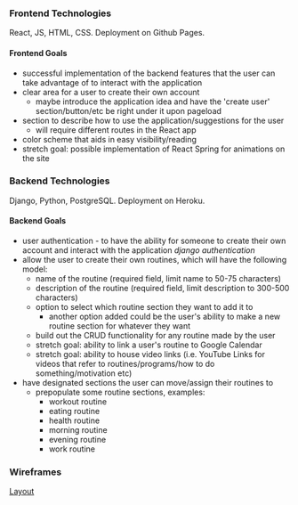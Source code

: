 ### Frontend Technologies

React, JS, HTML, CSS. Deployment on Github Pages.

#### Frontend Goals

- successful implementation of the backend features that the user can take advantage of to interact with the application
- clear area for a user to create their own account
    - maybe introduce the application idea and have the 'create user' section/button/etc be right under it upon pageload
- section to describe how to use the application/suggestions for the user
    - will require different routes in the React app
- color scheme that aids in easy visibility/reading
- stretch goal: possible implementation of React Spring for animations on the site

### Backend Technologies

Django, Python, PostgreSQL. Deployment on Heroku.

#### Backend Goals

- user authentication - to have the ability for someone to create their own account and interact with the application *django authentication*
- allow the user to create their own routines, which will have the following model:
    - name of the routine (required field, limit name to 50-75 characters)
    - description of the routine (required field, limit description to 300-500 characters)
    - option to select which routine section they want to add it to
        - another option added could be the user's ability to make a new routine section for whatever they want
    - build out the CRUD functionality for any routine made by the user
    - stretch goal: ability to link a user's routine to Google Calendar
    - stretch goal: ability to house video links (i.e. YouTube Links for videos that refer to routines/programs/how to do something/motivation etc)
- have designated sections the user can move/assign their routines to
    - prepopulate some routine sections, examples:
        - workout routine
        - eating routine
        - health routine
        - morning routine
        - evening routine
        - work routine

### Wireframes

[Layout](https://www.figma.com/file/gO2vNMlENgS608f14cp0Qz/Rootinez?node-id=0%3A1)